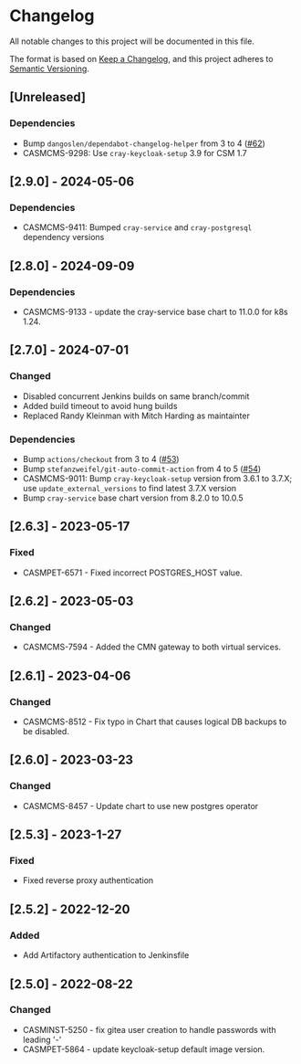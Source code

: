 # Changelog

All notable changes to this project will be documented in this file.

The format is based on [Keep a Changelog](https://keepachangelog.com/en/1.0.0/),
and this project adheres to [Semantic Versioning](https://semver.org/spec/v2.0.0.html).

## [Unreleased]

### Dependencies

- Bump `dangoslen/dependabot-changelog-helper` from 3 to 4 ([#62](https://github.com/Cray-HPE/gitea/pull/62))
- CASMCMS-9298: Use `cray-keycloak-setup` 3.9 for CSM 1.7

## [2.9.0] - 2024-05-06

### Dependencies
- CASMCMS-9411: Bumped `cray-service` and `cray-postgresql` dependency versions

## [2.8.0] - 2024-09-09

### Dependencies
- CASMCMS-9133 - update the cray-service base chart to 11.0.0 for k8s 1.24.

## [2.7.0] - 2024-07-01

### Changed
- Disabled concurrent Jenkins builds on same branch/commit
- Added build timeout to avoid hung builds
- Replaced Randy Kleinman with Mitch Harding as maintainter

### Dependencies
- Bump `actions/checkout` from 3 to 4 ([#53](https://github.com/Cray-HPE/gitea/pull/53))
- Bump `stefanzweifel/git-auto-commit-action` from 4 to 5 ([#54](https://github.com/Cray-HPE/gitea/pull/54))
- CASMCMS-9011: Bump `cray-keycloak-setup` version from 3.6.1 to 3.7.X; use `update_external_versions` to find latest 3.7.X version
- Bump `cray-service` base chart version from 8.2.0 to 10.0.5

## [2.6.3] - 2023-05-17

### Fixed

- CASMPET-6571 - Fixed incorrect POSTGRES_HOST value.

## [2.6.2] - 2023-05-03

### Changed

- CASMCMS-7594 - Added the CMN gateway to both virtual services.

## [2.6.1] - 2023-04-06

### Changed

- CASMCMS-8512 - Fix typo in Chart that causes logical DB backups to be disabled.

## [2.6.0] - 2023-03-23

### Changed

- CASMCMS-8457 - Update chart to use new postgres operator

## [2.5.3] - 2023-1-27

### Fixed

- Fixed reverse proxy authentication

## [2.5.2] - 2022-12-20

### Added

- Add Artifactory authentication to Jenkinsfile

## [2.5.0] - 2022-08-22

### Changed

- CASMINST-5250 - fix gitea user creation to handle passwords with leading '-'
- CASMPET-5864 - update keycloak-setup default image version.
